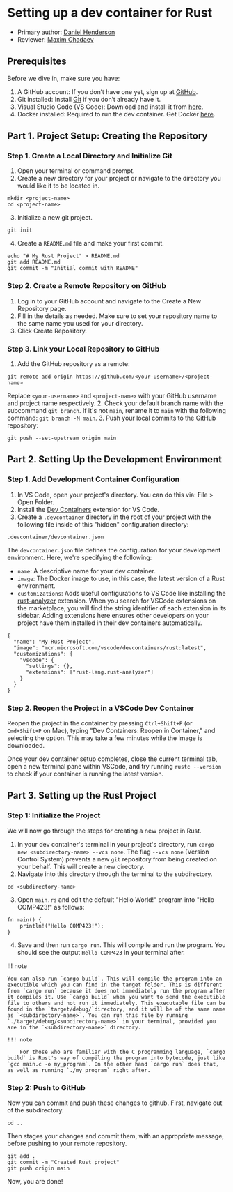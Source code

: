 # Setting up a dev container for Rust

* Primary author: [Daniel Henderson](https://github.com/HendersonDaniel)
* Reviewer: [Maxim Chadaev](https://github.com/maximdolphin)

## Prerequisites
Before we dive in, make sure you have:

1. A GitHub account: If you don’t have one yet, sign up at [GitHub](https://github.com/).
2. Git installed: Install [Git](https://git-scm.com/book/en/v2/Getting-Started-Installing-Git) if you don’t already have it.
3. Visual Studio Code (VS Code): Download and install it from [here](https://code.visualstudio.com/).
4. Docker installed: Required to run the dev container. Get Docker [here](https://www.docker.com/products/docker-desktop).

## Part 1. Project Setup: Creating the Repository
### Step 1. Create a Local Directory and Initialize Git
1. Open your terminal or command prompt.
2. Create a new directory for your project or navigate to the directory you would like it to be located in. 
```
mkdir <project-name>
cd <project-name>
```
3. Initialize a new git project.
```
git init
```
4. Create a `README.md` file and make your first commit.
```
echo "# My Rust Project" > README.md
git add README.md
git commit -m "Initial commit with README"
```

### Step 2. Create a Remote Repository on GitHub
1. Log in to your GitHub account and navigate to the Create a New Repository page.
2. Fill in the details as needed. Make sure to set your repository name to the same name you used for your directory.
3. Click Create Repository.

### Step 3. Link your Local Repository to GitHub
1. Add the GitHub repository as a remote:
```
git remote add origin https://github.com/<your-username>/<project-name>
```
Replace `<your-username>` and `<project-name>` with your GitHub username and project name respectively.
2. Check your default branch name with the subcommand `git branch`. If it's not `main`, rename it to `main` with the following command: `git branch -M main`.
3. Push your local commits to the GitHub repository:
```
git push --set-upstream origin main
```

## Part 2. Setting Up the Development Environment

### Step 1. Add Development Container Configuration
1. In VS Code, open your project's directory. You can do this via: File > Open Folder.
2. Install the [Dev Containers](https://marketplace.visualstudio.com/items?itemName=ms-vscode-remote.remote-containers) extension for VS Code.
3. Create a `.devcontainer` directory in the root of your project with the following file inside of this "hidden" configuration directory:

`.devcontainer/devcontainer.json`

The `devcontainer.json` file defines the configuration for your development environment. Here, we're specifying the following:

* `name`: A descriptive name for your dev container.
* `image`: The Docker image to use, in this case, the latest version of a Rust environment.
* `customizations`: Adds useful configurations to VS Code like installing the [rust-analyzer](https://code.visualstudio.com/docs/languages/rust) extension. When you search for VSCode extensions on the marketplace, you will find the string identifier of each extension in its sidebar. Adding extensions here ensures other developers on your project have them installed in their dev containers automatically.

```
{
  "name": "My Rust Project",
  "image": "mcr.microsoft.com/vscode/devcontainers/rust:latest",
  "customizations": {
    "vscode": {
      "settings": {},
      "extensions": ["rust-lang.rust-analyzer"]
    }
  }
}
```

### Step 2. Reopen the Project in a VSCode Dev Container
Reopen the project in the container by pressing `Ctrl+Shift+P` (or `Cmd+Shift+P` on Mac), typing "Dev Containers: Reopen in Container," and selecting the option. This may take a few minutes while the image is downloaded.

Once your dev container setup completes, close the current terminal tab, open a new terminal pane within VSCode, and try running `rustc --version` to check if your container is running the latest version.

## Part 3. Setting up the Rust Project

### Step 1: Initialize the Project
We will now go through the steps for creating a new project in Rust. 

1. In your dev container's terminal in your project's directory, run `cargo new <subdirectory-name> --vcs none`. The flag `--vcs none` (Version Control System) prevents a new `git` repository from being created on your behalf. This will create a new directory.
2. Navigate into this directory through the terminal to the subdirectory.
```
cd <subdirectory-name>
```
3. Open `main.rs` and edit the default "Hello World!" program into "Hello COMP423!" as follows:
```
fn main() {
    println!("Hello COMP423!");
}
```
4. Save and then run `cargo run`. This will compile and run the program. You should see the output `Hello COMP423` in your terminal after.

!!! note

    You can also run `cargo build`. This will compile the program into an executible which you can find in the target folder. This is different from `cargo run` because it does not immediately run the program after it compiles it. Use `cargo build` when you want to send the executible file to others and not run it immediately. This executable file can be found in the `target/debug/`directory, and it will be of the same name as `<subdirectory-name>`. You can run this file by running `./target/debug/<subdirectory-name>` in your terminal, provided you are in the `<subdirectory-name>` directory.

    !!! note

        For those who are familiar with the C programming language, `cargo build` is Rust's way of compiling the program into bytecode, just like `gcc main.c -o my_program`. On the other hand `cargo run` does that, as well as running `./my_program` right after.


### Step 2: Push to GitHub
Now you can commit and push these changes to github. First, navigate out of the subdirectory.
```
cd ..
```
Then stages your changes and commit them, with an appropriate message, before pushing to your remote repository.
```
git add .
git commit -m "Created Rust project"
git push origin main
```
Now, you are done!


